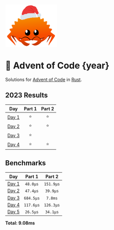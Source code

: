 <img src="./.assets/christmas_ferris.png" width="164">

# 🎄 Advent of Code {year}

Solutions for [Advent of Code](https://adventofcode.com/) in [Rust](https://www.rust-lang.org/).

<!--- advent_readme_stars table --->
## 2023 Results

| Day | Part 1 | Part 2 |
| :---: | :---: | :---: |
| [Day 1](https://adventofcode.com/2023/day/1) | ⭐ | ⭐ |
| [Day 2](https://adventofcode.com/2023/day/2) | ⭐ | ⭐ |
| [Day 3](https://adventofcode.com/2023/day/3) | ⭐ |   |
| [Day 4](https://adventofcode.com/2023/day/4) | ⭐ | ⭐ |
<!--- advent_readme_stars table --->

<!--- benchmarking table --->
## Benchmarks

| Day | Part 1 | Part 2 |
| :---: | :---: | :---:  |
| [Day 1](./src/bin/01.rs) | `48.0µs` | `151.9µs` |
| [Day 2](./src/bin/02.rs) | `47.4µs` | `39.9µs` |
| [Day 3](./src/bin/03.rs) | `684.5µs` | `7.8ms` |
| [Day 4](./src/bin/04.rs) | `117.6µs` | `126.3µs` |
| [Day 5](./src/bin/05.rs) | `26.5µs` | `34.1µs` |

**Total: 9.08ms**
<!--- benchmarking table --->


